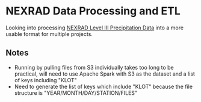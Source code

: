 # NEXRAD Data Processing and ETL

Looking into processing  [NEXRAD Level III Precipitation Data](http://www.ncdc.noaa.gov/data-access/radar-data/nexrad-products) into a more
usable format for multiple projects.

## Notes

* Running by pulling files from S3 individually takes too long to be practical,
will need to use Apache Spark with S3 as the dataset and a list of keys including
"KLOT"
* Need to generate the list of keys which include "KLOT" because the file structure
is "YEAR/MONTH/DAY/STATION/FILES"
